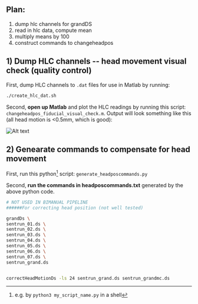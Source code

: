 ## Plan: 
1) dump hlc channels for grandDS
2) read in hlc data, compute mean
3) multiply means by 100
4) construct commands to changeheadpos


## 1) Dump HLC channels -- head movement visual check (quality control)
First, dump HLC channels to `.dat` files for use in Matlab by running:
```bash
./create_hlc_dat.sh
```
Second, __open up Matlab__ and plot the HLC readings by running this script: `changeheadpos_fiducial_visual_check.m`. 
Output will look something like this (all head motion is <0.5mm, which is good):

![Alt text](https://github.com/alicarogojin/MEG_bimanual_squeeze/assets/45542215/a0851992-a266-4cdb-b8e5-422d53699e17)

## 2) Genearate commands to compensate for head movement
First, run this python[^python_run] script: `generate_headposcommands.py`

[^python_run]: e.g. by `python3 my_script_name.py` in a shell

Second, __run the commands in headposcommands.txt__ generated by the above python code.

```bash
# NOT USED IN BIMANUAL PIPELINE
######For correcting head position (not well tested)

grandDs \
sentrun_01.ds \
sentrun_02.ds \
sentrun_03.ds \
sentrun_04.ds \
sentrun_05.ds \
sentrun_06.ds \
sentrun_07.ds \
sentrun_grand.ds


correctHeadMotionDs -ls 24 sentrun_grand.ds sentrun_grandmc.ds
```


